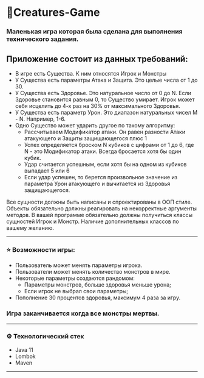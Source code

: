 # 🐊Creatures-Game
### Маленькая игра которая была сделана для выполнения технического задания.

## Приложение состоит из данных требований:

- В игре есть Существа. К ним относятся Игрок и Монстры
-  У Существа есть параметры Атака и Защита. Это целые числа от 1 до 30.
- У Существа есть Здоровье. Это натуральное число от 0 до N. Если Здоровье становится равным 0, то Существо умирает. Игрок может себя исцелить до 4-х раз на 30% от максимального Здоровья.
- У Существа есть параметр Урон. Это диапазон натуральных чисел M - N. Например, 1-6.
- Одно Существо может ударить другое по такому алгоритму:
  - Рассчитываем Модификатор атаки. Он равен разности Атаки атакующего и Защиты защищающегося плюс 1
  - Успех определяется броском N кубиков с цифрами от 1 до 6, где N - это Модификатор атаки. Всегда бросается хотя бы один кубик.
  - Удар считается успешным, если хотя бы на одном из кубиков выпадает 5 или 6
  - Если удар успешен, то берется произвольное значение из параметра Урон атакующего и вычитается из Здоровья защищающегося.

Все сущности должны быть написаны и спроектированы в ООП стиле. Объекты обязательно должны реагировать на некорректные аргументы методов.
В вашей программе обязательно должны получиться классы сущностей Игрок и Монстр. Наличие дополнительных классов по вашему желанию.

___

### ⭐ Возможности игры:
* Пользователь может менять параметры игрока.
* Пользователи может менять количество монстров в мире.
* Некоторые параметры создаются рандомом:
    * Параметры монстров, больше здоровья меньше урона;
    * Если игрок не выбрал свои параметры;
* Пополнение 30 процентов здоровья, максимум 4 раза за игру.
### Игра заканчивается когда все монстры мертвы.
___
### ⚙️ Технологический стек
* Java 11
* Lombok
* Maven
___
